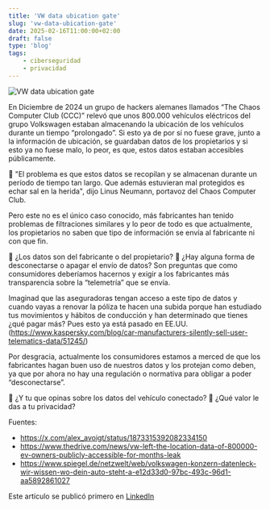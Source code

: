 ```yaml
---
title: 'VW data ubication gate'
slug: 'vw-data-ubication-gate'
date: 2025-02-16T11:00:00+02:00
draft: false
type: 'blog'
tags: 
    - ciberseguridad
    - privacidad    
---
```


![](/images/blog/20250216-vw-data-ubication-gate.jpeg "VW data ubication gate")

En Diciembre de 2024 un grupo de hackers alemanes llamados “The Chaos Computer Club (CCC)” relevó que unos 800.000 vehículos eléctricos del grupo Volkswagen estaban almacenando la ubicación de los vehículos durante un tiempo “prolongado”. Si esto ya de por sí no fuese grave, junto a la información de ubicación, se guardaban datos de los propietarios y si esto ya no fuese malo, lo peor, es que, estos datos estaban accesibles públicamente.

💬 "El problema es que estos datos se recopilan y se almacenan durante un período de tiempo tan largo. Que además estuvieran mal protegidos es echar sal en la herida", dijo Linus Neumann, portavoz del Chaos Computer Club.

Pero este no es el único caso conocido, más fabricantes han tenido problemas de filtraciones similares y lo peor de todo es que actualmente, los propietarios no saben que tipo de información se envía al fabricante ni con que fin.

🤔 ¿Los datos son del fabricante o del propietario? 🤯 ¿Hay alguna forma de desconectarse o apagar el envío de datos? Son preguntas que como consumidores deberíamos hacernos y exigir a los fabricantes más transparencia sobre la “telemetría” que se envía.

Imaginad que las aseguradoras tengan acceso a este tipo de datos y cuando vayas a renovar la póliza te hacen una subida porque han estudiado tus movimientos y hábitos de conducción y han determinado que tienes ¿qué pagar más? Pues esto ya está pasado en EE.UU.(https://www.kaspersky.com/blog/car-manufacturers-silently-sell-user-telematics-data/51245/)

Por desgracia, actualmente los consumidores estamos a merced de que los fabricantes hagan buen uso de nuestros datos y los protejan como deben, ya que por ahora no hay una regulación o normativa para obligar a poder “desconectarse”.

👀 ¿Y tu que opinas sobre los datos del vehículo conectado? 💭 ¿Qué valor le das a tu privacidad?

Fuentes:
- https://x.com/alex_avoigt/status/1873315392082334150
- https://www.thedrive.com/news/vw-left-the-location-data-of-800000-ev-owners-publicly-accessible-for-months-leak
- https://www.spiegel.de/netzwelt/web/volkswagen-konzern-datenleck-wir-wissen-wo-dein-auto-steht-a-e12d33d0-97bc-493c-96d1-aa5892861027

Este artículo se publicó primero en [LinkedIn](https://www.linkedin.com/posts/davidcortocamacho_movilidad-conectividad-iot-activity-7296830682952040448-Ap41/)

